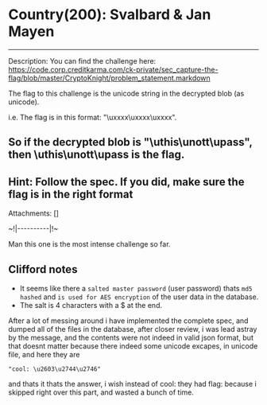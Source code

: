 # Country(200):  Svalbard & Jan Mayen
----------
Description:  You can find the challenge here: https://code.corp.creditkarma.com/ck-private/sec_capture-the-flag/blob/master/CryptoKnight/problem_statement.markdown 

The flag to this challenge is the unicode string in the decrypted blob (as unicode). 

i.e. The flag is in this format: "\uxxxx\uxxxx\uxxxx". 

So if the decrypted blob is "\uthis\unott\upass", then \uthis\unott\upass is the flag.
----------
Hint:  Follow the spec. If you did, make sure the flag is in the right format
----------
Attachments:  []

~!|----------|!~

Man this one is the most intense challenge so far.

## Clifford notes
* It seems like there a `salted master password` (user password)  thats `md5 hashed` and `is used for AES encryption` of the user data in the database.
* The salt is 4 characters with a $ at the end.


After a lot of messing around i have implemented the complete spec, and dumped all of the files in the database, after closer review, i was lead astray by the message, and the contents were not indeed in valid json format, but that doesnt matter because there indeed some unicode excapes, in unicode file, and here they are

```
"cool: \u2603\u2744\u2746"
```

and thats it thats the answer, i wish instead of cool: they had flag: because i skipped right over this part, and wasted a bunch of time.